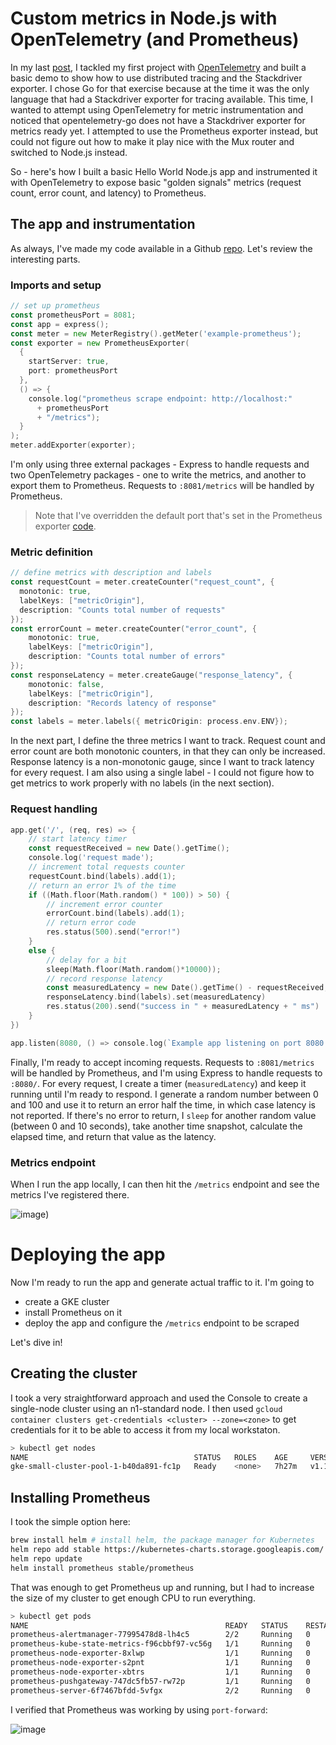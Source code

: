 # Custom metrics in Node.js with OpenTelemetry (and Prometheus)
In my last [post](https://dev.to/yurigrinshteyn/distributed-tracing-with-opentelemetry-in-go-473h), I tackled my first project with [OpenTelemetry](https://opentelemetry.io) and built a basic demo to show how to use distributed tracing and the Stackdriver exporter.  I chose Go for that exercise because at the time it was the only language that had a Stackdriver exporter for tracing available.  This time, I wanted to attempt using OpenTelemetry for metric instrumentation and noticed that opentelemetry-go does not have a Stackdriver exporter for metrics ready yet.  I attempted to use the Prometheus exporter instead, but could not figure out how to make it play nice with the Mux router and switched to Node.js instead.  

So - here's how I built a basic Hello World Node.js app and instrumented it with OpenTelemetry to expose basic "golden signals" metrics (request count, error count, and latency) to Prometheus.

## The app and instrumentation
As always, I've made my code available in a Github [repo](https://github.com/yuriatgoogle/stack-doctor/opentelemetry-metrics/demo).  Let's review the interesting parts.

### Imports and setup
```go
// set up prometheus 
const prometheusPort = 8081;
const app = express();
const meter = new MeterRegistry().getMeter('example-prometheus');
const exporter = new PrometheusExporter(
  {
    startServer: true,
    port: prometheusPort
  },
  () => {
    console.log("prometheus scrape endpoint: http://localhost:"
      + prometheusPort 
      + "/metrics");
  }
);
meter.addExporter(exporter);
```

I'm only using three external packages - Express to handle requests and two OpenTelemetry packages - one to write the metrics, and another to export them to Prometheus.  Requests to `:8081/metrics` will be handled by Prometheus.  
> Note that I've overridden the default port that's set in the Prometheus exporter [code](https://github.com/open-telemetry/opentelemetry-js/blob/master/packages/opentelemetry-exporter-prometheus/src/prometheus.ts#L32-L38).

### Metric definition
```go
// define metrics with description and labels
const requestCount = meter.createCounter("request_count", {
  monotonic: true,
  labelKeys: ["metricOrigin"],
  description: "Counts total number of requests"
});
const errorCount = meter.createCounter("error_count", {
    monotonic: true,
    labelKeys: ["metricOrigin"],
    description: "Counts total number of errors"
});
const responseLatency = meter.createGauge("response_latency", {
    monotonic: false,
    labelKeys: ["metricOrigin"],
    description: "Records latency of response"
});
const labels = meter.labels({ metricOrigin: process.env.ENV});
```
In the next part, I define the three metrics I want to track.  Request count and error count are both monotonic counters, in that they can only be increased.  Response latency is a non-monotonic gauge, since I want to track latency for every request.  I am also using a single label - I could not figure how to get metrics to work properly with no labels (in the next section).

### Request handling
```go
app.get('/', (req, res) => {
    // start latency timer
    const requestReceived = new Date().getTime();
    console.log('request made');
    // increment total requests counter
    requestCount.bind(labels).add(1);
    // return an error 1% of the time
    if ((Math.floor(Math.random() * 100)) > 50) {
        // increment error counter
        errorCount.bind(labels).add(1);
        // return error code
        res.status(500).send("error!")
    } 
    else {
        // delay for a bit
        sleep(Math.floor(Math.random()*10000));
        // record response latency
        const measuredLatency = new Date().getTime() - requestReceived;
        responseLatency.bind(labels).set(measuredLatency)
        res.status(200).send("success in " + measuredLatency + " ms")
    }
})

app.listen(8080, () => console.log(`Example app listening on port 8080!`))
```
Finally, I'm ready to accept incoming requests.  Requests to `:8081/metrics` will be handled by Prometheus, and I'm using Express to handle requests to `:8080/`. For every request, I create a timer (`measuredLatency`) and keep it running until I'm ready to respond.  I generate a random number between 0 and 100 and use it to return an error half the time, in which case latency is not reported.  If there's no error to return, I `sleep` for another random value (between 0 and 10 seconds), take another time snapshot, calculate the elapsed time, and return that value as the latency.

### Metrics endpoint
When I run the app locally, I can then hit the `/metrics` endpoint and see the metrics I've registered there.

![image](https://github.com/yuriatgoogle/stack-doctor/raw/master/opentelemetry-metrics-demo/images/metricsendpoint.png))

# Deploying the app
Now I'm ready to run the app and generate actual traffic to it.  I'm going to 
* create a GKE cluster
* install Prometheus on it
* deploy the app and configure the `/metrics` endpoint to be scraped

Let's dive in!

## Creating the cluster
I took a very straightforward approach and used the Console to create a single-node cluster using an n1-standard node. I then used `gcloud container clusters get-credentials <cluster> --zone=<zone>` to get credentials for it to be able to access it from my local workstaton.

```bash
> kubectl get nodes
NAME                                     STATUS   ROLES    AGE     VERSION
gke-small-cluster-pool-1-b40da891-fc1p   Ready    <none>   7h27m   v1.15.7-gke.23
```
## Installing Prometheus
I took the simple option here:
```bash
brew install helm # install helm, the package manager for Kubernetes
helm repo add stable https://kubernetes-charts.storage.googleapis.com/
helm repo update
helm install prometheus stable/prometheus
```
That was enough to get Prometheus up and running, but I had to increase the size of my cluster to get enough CPU to run everything.
```bash
> kubectl get pods
NAME                                            READY   STATUS    RESTARTS   AGE
prometheus-alertmanager-77995478d8-lh4c5        2/2     Running   0          6m34s
prometheus-kube-state-metrics-f96cbbf97-vc56g   1/1     Running   0          6m34s
prometheus-node-exporter-8xlwp                  1/1     Running   0          114s
prometheus-node-exporter-s2pnt                  1/1     Running   0          6m34s
prometheus-node-exporter-xbtrs                  1/1     Running   0          112s
prometheus-pushgateway-747dc5fb57-rw72p         1/1     Running   0          6m34s
prometheus-server-6f7467bfdd-5vfgx              2/2     Running   0          6m34s
```
I verified that Prometheus was working by using `port-forward`:

![image]()